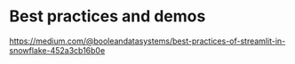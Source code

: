 # Best practices and demos

https://medium.com/@booleandatasystems/best-practices-of-streamlit-in-snowflake-452a3cb16b0e


